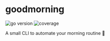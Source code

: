 # goodmorning
![go version](https://img.shields.io/badge/1.18-00ADD8?logo=go&logoColor=white)
![coverage](https://github.com/Delni/goodmorning/actions/workflows/coverage.yml/badge.svg) 

A small CLI to automate your morning routine 🛌
